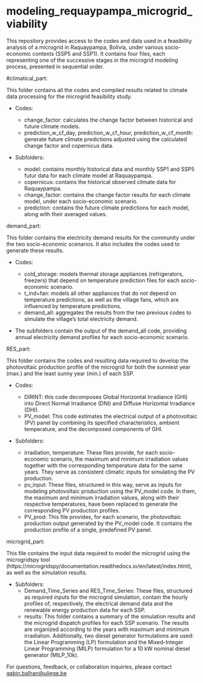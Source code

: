 # modeling_requaypampa_microgrid_viability
This repository provides access to the codes and data used in a feasibility analysis of a microgrid in Raquaypampa, Bolivia, under various socio-economic contexts (SSP5 and SSP1). It contains four files, each representing one of the successive stages in the microgrid modeling process, presented in sequential order.

#climatical_part:

This folder contains all the codes and compiled results related to climate data processing for the microgrid feasibility study.

  * Codes:
    - change_factor: calculates the change factor between historical and future climate models.
    - prediction_w_cf_day, prediction_w_cf_hour, prediction_w_cf_month: generate future climate predictions adjusted using the calculated change factor and copernicus data.

  * Subfolders:
    - model: contains monthly historical data and monthly SSP1 and SSP5 futur data for each climate model at Raquaypampa.
    - copernicus: contains the historical observed climate data for Raquaypampa.
    - change_factor: contains the change factor results for each climate model, under each socio-economic scenario.
    - prediction: contains the future climate predictions for each model, along with their averaged values.

demand_part:

This folder contains the electricity demand results for the community under the two socio-economic scenarios. It also includes the codes used to generate these results.

  * Codes:
    - cold_storage: models thermal storage appliances (refrigerators, freezers) that depend on temperature prediction files for each socio-economic scenario.
    - t_ind+fan: models all other appliances that do not depend on temperature predictions, as well as the village fans, which are influenced by temperature predictions.
    - demand_all: aggregates the results from the two previous codes to simulate the village’s total electricity demand.

  * The subfolders contain the output of the demand_all code, providing annual electricity demand profiles for each socio-economic scenario.

RES_part:

This folder contains the codes and resulting data required to develop the photovoltaic production profile of the microgrid for both the sunniest year (max.) and the least sunny year (min.) of each SSP.

 * Codes:
   - DIRINT: this code decomposes Global Horizontal Irradiance (GHI) into Direct Normal Irradiance (DNI) and Diffuse Horizontal Irradiance (DHI).
   - PV_model: This code estimates the electrical output of a photovoltaic (PV) panel by combining its specified characteristics, ambient temperature, and the decomposed components of GHI.
     
 * Subfolders:
   - irradiation, temperature: These files provide, for each socio-economic scenario, the maximum and minimum irradiation values together with the corresponding temperature data for the same years. They serve as consistent climatic inputs for simulating the PV production.
   - pv_input: These files, structured in this way, serve as inputs for modeling photovoltaic production using the PV_model code. In them, the maximum and minimum irradiation values, along with their respective temperatures, have been replaced to generate the corresponding PV production profiles.
   - PV_prod: This file provides, for each scenario, the photovoltaic production output generated by the PV_model code. It contains the production profile of a single, predefined PV panel.

microgrid_part:

This file contains the input data required to model the microgrid using the microgridspy tool (https://microgridspy/documentation.readthedocs.io/en/latest/index.html), as well as the simulation results. 

 * Subfolders:
    - Demand_Time_Series and RES_Time_Series: These files, structured as required inputs for the microgrid simulation, contain the hourly profiles of, respectively, the electrical demand data and the renewable energy production data for each SSP.
    - results: This folder contains a summary of the simulation results and the microgrid dispatch profiles for each SSP scenario. The results are organized according to the years with maximum and minimum irradiation. Additionally, two diesel generator formulations are used: the Linear Programming (LP) formulation and the Mixed-Integer Linear Programming (MILP) formulation for a 10 kW nominal diesel generator (MILP_10k).


For questions, feedback, or collaboration inquiries, please contact gabin.balhan@uliege.be




